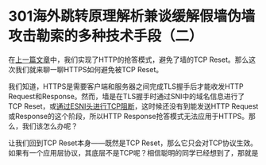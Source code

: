 # 301海外跳转原理解析兼谈缓解假墙伪墙攻击勒索的多种技术手段（二）

在[上一篇文章](https://github.com/lehui99/articles/blob/main/301%E6%B5%B7%E5%A4%96%E8%B7%B3%E8%BD%AC%E5%8E%9F%E7%90%86%E8%A7%A3%E6%9E%90%E5%85%BC%E8%B0%88%E7%BC%93%E8%A7%A3%E5%81%87%E5%A2%99%E4%BC%AA%E5%A2%99%E6%94%BB%E5%87%BB%E5%8B%92%E7%B4%A2%E7%9A%84%E5%A4%9A%E7%A7%8D%E6%8A%80%E6%9C%AF%E6%89%8B%E6%AE%B5%EF%BC%88%E4%B8%80%EF%BC%89.md)中，我们实现了HTTP的抢答模式，避免了墙的TCP Reset。那么这次我们就来聊一聊HTTPS如何避免被TCP Reset。

我们知道，HTTPS是需要客户端和服务器之间完成TLS握手后才能收发HTTP Request和Response。然而，墙是在TLS握手时通过SNI中的域名信息进行了TCP Reset，或[通过ESNI头进行TCP阻断](https://gfw.report/blog/gfw_esni_blocking/zh/)，这时候还没有到能发送HTTP Request或Response的这个阶段，所以HTTP Response抢答模式无法应用于HTTPS。那么，我们该怎么办呢？

让我们回到TCP Reset本身——既然是TCP Reset，那么它只会对TCP协议生效。如果有一个应用层协议，其底层不是TCP呢？相信聪明的同学已经想到了，那就是
